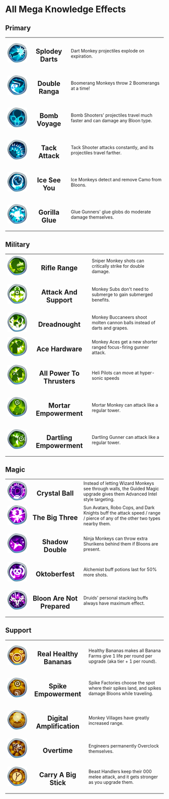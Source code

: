 # All Mega Knowledge Effects
<h2>Primary</h2>

<table>
    <tr>
        <td width='15%' align='center'>
            <img alt='Splodey Darts' src='/MegaKnowledges/Primary/SplodeyDarts.png'>
        </td>
        <td align='center'>
            <h2>Splodey Darts</h2>
        </td>
        <td>
            Dart Monkey projectiles explode on expiration.
        </td>
    </tr>
    <tr>
        <td width='15%' align='center'>
            <img alt='Double Ranga' src='/MegaKnowledges/Primary/DoubleRanga.png'>
        </td>
        <td align='center'>
            <h2>Double Ranga</h2>
        </td>
        <td>
            Boomerang Monkeys throw 2 Boomerangs at a time!
        </td>
    </tr>
    <tr>
        <td width='15%' align='center'>
            <img alt='Bomb Voyage' src='/MegaKnowledges/Primary/BombVoyage.png'>
        </td>
        <td align='center'>
            <h2>Bomb Voyage</h2>
        </td>
        <td>
            Bomb Shooters' projectiles travel much faster and can damage any Bloon type.
        </td>
    </tr>
    <tr>
        <td width='15%' align='center'>
            <img alt='Tack Attack' src='/MegaKnowledges/Primary/TackAttack.png'>
        </td>
        <td align='center'>
            <h2>Tack Attack</h2>
        </td>
        <td>
            Tack Shooter attacks constantly, and its projectiles travel farther.
        </td>
    </tr>
    <tr>
        <td width='15%' align='center'>
            <img alt='Ice See You' src='/MegaKnowledges/Primary/IceSeeYou.png'>
        </td>
        <td align='center'>
            <h2>Ice See You</h2>
        </td>
        <td>
            Ice Monkeys detect and remove Camo from Bloons.
        </td>
    </tr>
    <tr>
        <td width='15%' align='center'>
            <img alt='Gorilla Glue' src='/MegaKnowledges/Primary/GorillaGlue.png'>
        </td>
        <td align='center'>
            <h2>Gorilla Glue</h2>
        </td>
        <td>
            Glue Gunners' glue globs do moderate damage themselves.
        </td>
    </tr>
</table>
        
<h2>Military</h2>

<table>
    <tr>
        <td width='15%' align='center'>
            <img alt='Rifle Range' src='/MegaKnowledges/Military/RifleRange.png'>
        </td>
        <td align='center'>
            <h2>Rifle Range</h2>
        </td>
        <td>
            Sniper Monkey shots can critically strike for double damage.
        </td>
    </tr>
    <tr>
        <td width='15%' align='center'>
            <img alt='Attack And Support' src='/MegaKnowledges/Military/AttackAndSupport.png'>
        </td>
        <td align='center'>
            <h2>Attack And Support</h2>
        </td>
        <td>
            Monkey Subs don't need to submerge to gain submerged benefits.
        </td>
    </tr>
    <tr>
        <td width='15%' align='center'>
            <img alt='Dreadnought' src='/MegaKnowledges/Military/Dreadnought.png'>
        </td>
        <td align='center'>
            <h2>Dreadnought</h2>
        </td>
        <td>
            Monkey Buccaneers shoot molten cannon balls instead of darts and grapes.
        </td>
    </tr>
    <tr>
        <td width='15%' align='center'>
            <img alt='Ace Hardware' src='/MegaKnowledges/Military/AceHardware.png'>
        </td>
        <td align='center'>
            <h2>Ace Hardware</h2>
        </td>
        <td>
            Monkey Aces get a new shorter ranged focus-firing gunner attack.
        </td>
    </tr>
    <tr>
        <td width='15%' align='center'>
            <img alt='All Power To Thrusters' src='/MegaKnowledges/Military/AllPowerToThrusters.png'>
        </td>
        <td align='center'>
            <h2>All Power To Thrusters</h2>
        </td>
        <td>
            Heli Pilots can move at hyper-sonic speeds
        </td>
    </tr>
    <tr>
        <td width='15%' align='center'>
            <img alt='Mortar Empowerment' src='/MegaKnowledges/Military/MortarEmpowerment.png'>
        </td>
        <td align='center'>
            <h2>Mortar Empowerment</h2>
        </td>
        <td>
            Mortar Monkey can attack like a regular tower.
        </td>
    </tr>
    <tr>
        <td width='15%' align='center'>
            <img alt='Dartling Empowerment' src='/MegaKnowledges/Military/DartlingEmpowerment.png'>
        </td>
        <td align='center'>
            <h2>Dartling Empowerment</h2>
        </td>
        <td>
            Dartling Gunner can attack like a regular tower.
        </td>
    </tr>
</table>
        
<h2>Magic</h2>

<table>
    <tr>
        <td width='15%' align='center'>
            <img alt='Crystal Ball' src='/MegaKnowledges/Magic/CrystalBall.png'>
        </td>
        <td align='center'>
            <h2>Crystal Ball</h2>
        </td>
        <td>
            Instead of letting Wizard Monkeys see through walls, the Guided Magic upgrade gives them Advanced Intel style targeting.
        </td>
    </tr>
    <tr>
        <td width='15%' align='center'>
            <img alt='The Big Three' src='/MegaKnowledges/Magic/TheBigThree.png'>
        </td>
        <td align='center'>
            <h2>The Big Three</h2>
        </td>
        <td>
            Sun Avatars, Robo Cops, and Dark Knights buff the attack speed / range / pierce of any of the other two types nearby them.
        </td>
    </tr>
    <tr>
        <td width='15%' align='center'>
            <img alt='Shadow Double' src='/MegaKnowledges/Magic/ShadowDouble.png'>
        </td>
        <td align='center'>
            <h2>Shadow Double</h2>
        </td>
        <td>
            Ninja Monkeys can throw extra Shurikens behind them if Bloons are present.
        </td>
    </tr>
    <tr>
        <td width='15%' align='center'>
            <img alt='Oktoberfest' src='/MegaKnowledges/Magic/Oktoberfest.png'>
        </td>
        <td align='center'>
            <h2>Oktoberfest</h2>
        </td>
        <td>
            Alchemist buff potions last for 50% more shots.
        </td>
    </tr>
    <tr>
        <td width='15%' align='center'>
            <img alt='Bloon Are Not Prepared' src='/MegaKnowledges/Magic/BloonAreNotPrepared.png'>
        </td>
        <td align='center'>
            <h2>Bloon Are Not Prepared</h2>
        </td>
        <td>
            Druids' personal stacking buffs always have maximum effect.
        </td>
    </tr>
</table>
        
<h2>Support</h2>

<table>
    <tr>
        <td width='15%' align='center'>
            <img alt='Real Healthy Bananas' src='/MegaKnowledges/Support/RealHealthyBananas.png'>
        </td>
        <td align='center'>
            <h2>Real Healthy Bananas</h2>
        </td>
        <td>
            Healthy Bananas makes all Banana Farms give 1 life per round per upgrade (aka tier + 1 per round).
        </td>
    </tr>
    <tr>
        <td width='15%' align='center'>
            <img alt='Spike Empowerment' src='/MegaKnowledges/Support/SpikeEmpowerment.png'>
        </td>
        <td align='center'>
            <h2>Spike Empowerment</h2>
        </td>
        <td>
            Spike Factories choose the spot where their spikes land, and spikes damage Bloons while traveling.
        </td>
    </tr>
    <tr>
        <td width='15%' align='center'>
            <img alt='Digital Amplification' src='/MegaKnowledges/Support/DigitalAmplification.png'>
        </td>
        <td align='center'>
            <h2>Digital Amplification</h2>
        </td>
        <td>
            Monkey Villages have greatly increased range.
        </td>
    </tr>
    <tr>
        <td width='15%' align='center'>
            <img alt='Overtime' src='/MegaKnowledges/Support/Overtime.png'>
        </td>
        <td align='center'>
            <h2>Overtime</h2>
        </td>
        <td>
            Engineers permanently Overclock themselves.
        </td>
    </tr>
    <tr>
        <td width='15%' align='center'>
            <img alt='Carry A Big Stick' src='/MegaKnowledges/Support/CarryABigStick.png'>
        </td>
        <td align='center'>
            <h2>Carry A Big Stick</h2>
        </td>
        <td>
            Beast Handlers keep their 000 melee attack, and it gets stronger as you upgrade them.
        </td>
    </tr>
</table>
        
